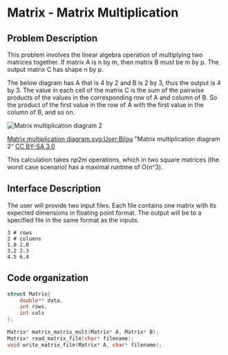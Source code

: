 # Matrix - Matrix Multiplication

## Problem Description
This problem involves the linear algebra operation of multiplying two matrices 
together. If matrix A is n by m, then matrix B must be m by p. The output 
matrix C has shape n by p.

The below diagram has A that is 4 by 2 and B is 2 by 3, thus the output is 4 
by 3. The value in each cell of the matrix C is the sum of the pairwise 
products of the values in the corresponding row of A and column of B. So the
product of the first value in the row of A with the first value in the column
of B, and so on.


![Matrix multiplication diagram 2](https://upload.wikimedia.org/wikipedia/commons/thumb/e/eb/Matrix_multiplication_diagram_2.svg/313px-Matrix_multiplication_diagram_2.svg.png)

[Matrix multiplication diagram.svg:User:Bilou](https://commons.wikimedia.org/wiki/File:Matrix_multiplication_diagram_2.svg) "Matrix multiplication diagram 2“ [CC BY-SA 3.0](https://creativecommons.org/licenses/by-sa/3.0/legalcode)

This calculation takes n*p*2m operations, which in two square matrices (the worst
case scenario) has a maximal runtime of O(n^3).

## Interface Description
The user will provide two input files. Each file contains one matrix with its
expected dimensions in floating point format. The output will be to a specified
file in the same format as the inputs.
```
3 # rows
2 # columns
1.0 2.0
3.2 2.3
4.5 6.4
```
## Code organization
```c
struct Matrix{
    double** data,
    int rows,
    int cols
};
```

```c
Matrix* matrix_matrix_mult(Matrix* A, Matrix* B);
Matrix* read_matrix_file(char* filename);
void write_matrix_file(Matrix* A, char* filename);
```
